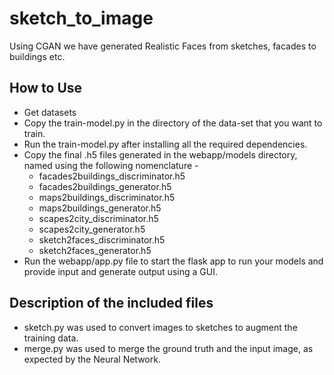 # sketch_to_image
Using CGAN we have generated Realistic Faces from sketches, facades to buildings etc.


## How to Use

* Get datasets
* Copy the train-model.py in the directory of the data-set that you want to train.
* Run the train-model.py after installing all the required dependencies.
* Copy the final .h5 files generated in the webapp/models directory, named using the following nomenclature - 
	* facades2buildings_discriminator.h5
	* facades2buildings_generator.h5
	* maps2buildings_discriminator.h5
	* maps2buildings_generator.h5
	* scapes2city_discriminator.h5
	* scapes2city_generator.h5
	* sketch2faces_discriminator.h5
	* sketch2faces_generator.h5
* Run the webapp/app.py file to start the flask app to run your models and provide input and generate output using a GUI.


## Description of the included files

* sketch.py was used to convert images to sketches to augment the training data.
* merge.py was used to merge the ground truth and the input image, as expected by the Neural Network.
